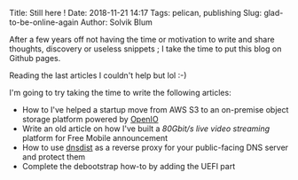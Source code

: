 Title: Still here !
Date: 2018-11-21 14:17
Tags: pelican, publishing
Slug: glad-to-be-online-again
Author: Solvik Blum


After a few years off not having the time or motivation to write and share thoughts, discovery or useless snippets ; I take the time to put this blog on Github pages.

Reading the last articles I couldn't help but lol :-)

I'm going to try taking the time to write the following articles:

* How to I've helped a startup move from AWS S3 to an on-premise object storage platform powered by [OpenIO](https://github.com/open-io/oio-sds/)
* Write an old article on how I've built a *80Gbit/s* *live video streaming* platform for Free Mobile announcement
* How to use [dnsdist](https://dnsdist.org/) as a reverse proxy for your public-facing DNS server and protect them
* Complete the debootstrap how-to by adding the UEFI part